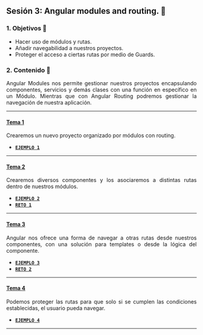 ## Sesión 3: Angular modules and routing. 🤖

<div style="text-align: justify;">

### 1. Objetivos :dart: 

- Hacer uso de módulos y rutas.
- Añadir navegabilidad a nuestros proyectos.
- Proteger el acceso a ciertas rutas por medio de Guards.

### 2. Contenido :blue_book:

Angular Modules nos permite gestionar nuestros proyectos encapsulando componentes, servicios y demás clases con una función en específico en un Módulo. Mientras que con Angular Routing podremos gestionar la navegación de nuestra aplicación.

---

#### <ins>Tema 1</ins>

Crearemos un nuevo proyecto organizado por módulos con routing.

- [**`EJEMPLO 1`**](./Ejemplo-01)

---

#### <ins>Tema 2</ins>

Crearemos diversos componentes y los asociaremos a distintas rutas dentro de nuestros módulos.

- [**`EJEMPLO 2`**](./Ejemplo-02)
- [**`RETO 1`**](./Reto-01)

---

#### <ins>Tema 3</ins>

Angular nos ofrece una forma de navegar a otras rutas desde nuestros componentes, con una solución para templates o desde la lógica del componente.

- [**`EJEMPLO 3`**](./Ejemplo-03)
- [**`RETO 2`**](./Reto-02)
---

#### <ins>Tema 4</ins>

Podemos proteger las rutas para que solo si se cumplen las condiciones establecidas, el usuario pueda navegar.

- [**`EJEMPLO 4`**](./Ejemplo-04)
---

</div>

